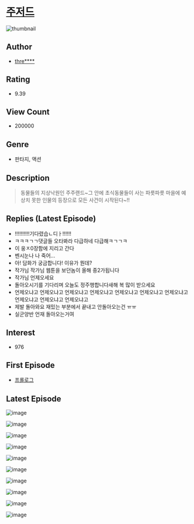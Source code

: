 # [주저드](https://comic.naver.com/bestChallenge/list?titleId=744027)
![thumbnail](https://image-comic.pstatic.net/user_contents_data/challenge_comic/2020/04/27/332571/thumbnail_202x164a885d3ff_a310_456e_a0c2_8d08aee315ed_00000915.JPEG)

## Author
- [thre****](https://comic.naver.com/artistTitle?id=332571)

## Rating
- 9.39

## View Count
- 200000

## Genre
- 판타지, 액션

## Description
> 동물들의 지상낙원인 주주랜드~그 안에 초식동물들이 사는 파릇파릇 마을에 예상치 못한 인물의 등장으로 모든 사건이 시작된다~!!

## Replies (Latest Episode)
- !!!!!!!!!!기다렸습ㄴ디ㅏ!!!!!!
- ㅋㅋㅋㄱㄱ댓글들 오타봐라 다급하네 다급해ㅋㄱㄱㅋ
- 이 웅ㅈ0장함에 지리고 간다
- 벤시눈나 나 죽어...
- 아! 담화가 궁금합니다! 이유가 뭔데?
- 작가님 작가님 웹툰을 보던놈이 올해 중2가됩니다
- 작가님 언제오세요
- 돌아오시기를 기다리며 오늘도 정주행합니다새해 복 많이 받으세요
- 언제오냐고 언제오냐고 언제오냐고 언제오냐고 언제오냐고 언제오냐고 언제오냐고 언제오냐고 언제오냐고 언제오냐고
- 제발 돌아와요 재밌는 부분에서 끝내고 안돌아오는건 ㅠㅠ
- 실군양반 언재 돌아오는거여

## Interest
- 976

## First Episode
- [프롤로그](https://comic.naver.com/bestChallenge/detail?titleId=744027&no=1)

## Latest Episode
![image](https://image-comic.pstatic.net/user_contents_data/challenge_comic/2021/07/11/332571/upload_7305512803240469090.jpeg)

![image](https://image-comic.pstatic.net/user_contents_data/challenge_comic/2021/07/11/332571/upload_3689681963242172726.jpeg)

![image](https://image-comic.pstatic.net/user_contents_data/challenge_comic/2021/07/11/332571/upload_3630858309494400357.jpeg)

![image](https://image-comic.pstatic.net/user_contents_data/challenge_comic/2021/07/11/332571/upload_3546925994943210801.jpeg)

![image](https://image-comic.pstatic.net/user_contents_data/challenge_comic/2021/07/11/332571/upload_7364292717178138672.jpeg)

![image](https://image-comic.pstatic.net/user_contents_data/challenge_comic/2021/07/11/332571/upload_7377522023061349476.jpeg)

![image](https://image-comic.pstatic.net/user_contents_data/challenge_comic/2021/07/11/332571/upload_7089336736315422817.jpeg)

![image](https://image-comic.pstatic.net/user_contents_data/challenge_comic/2021/07/11/332571/upload_4062591230933217844.jpeg)

![image](https://image-comic.pstatic.net/user_contents_data/challenge_comic/2021/07/11/332571/upload_3472949752276017464.jpeg)

![image](https://image-comic.pstatic.net/user_contents_data/challenge_comic/2021/07/11/332571/upload_3617066039833290038.jpeg)
